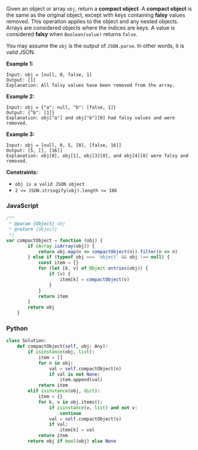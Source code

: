 Given an object or array `obj`, return a  **compact object**. A  **compact object** is the same as the original object,
except with keys containing  **falsy**  values removed. This operation applies to the object and any nested objects.
Arrays are considered objects where the indices are keys. A value is considered  **falsy** when  `Boolean(value)`
returns  `false`.

You may assume the `obj`  is the output of `JSON.parse`. In other words, it is valid JSON.

**Example 1:**

```
Input: obj = [null, 0, false, 1]
Output: [1]
Explanation: All falsy values have been removed from the array.
```

**Example 2:**

```
Input: obj = {"a": null, "b": [false, 1]}
Output: {"b": [1]}
Explanation: obj["a"] and obj["b"][0] had falsy values and were removed.
```

**Example 3:**

```
Input: obj = [null, 0, 5, [0], [false, 16]]
Output: [5, [], [16]]
Explanation: obj[0], obj[1], obj[3][0], and obj[4][0] were falsy and removed.
```

**Constraints:**

- `obj is a valid JSON object`
- `2 <= JSON.stringify(obj).length <= 106`

### JavaScript
```js
/**
 * @param {Object} obj
 * @return {Object}
 */
var compactObject = function (obj) {
        if (Array.isArray(obj)) {
            return obj.map(n => compactObject(n)).filter(n => n)
        } else if (typeof obj === 'object' && obj !== null) {
            const item = {}
            for (let [k, v] of Object.entries(obj)) {
                if (v) {
                    item[k] = compactObject(v)
                }
            }
            return item
        }
        return obj
    }
```

### Python
```python
class Solution:
    def compactObject(self, obj: Any):
        if isinstance(obj, list):
            item = []
            for n in obj:
                val = self.compactObject(n)
                if val is not None:
                    item.append(val)
            return item
        elif isinstance(obj, dict):
            item = {}
            for k, v in obj.items():
                if isinstance(v, list) and not v:
                    continue
                val = self.compactObject(v)
                if val:
                    item[k] = val
            return item
        return obj if bool(obj) else None
```
